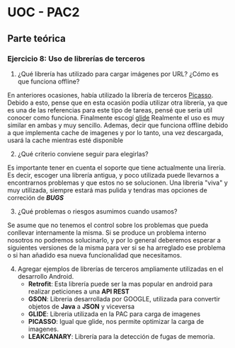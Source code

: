 # UOC - PAC2

## Parte teórica

###  Ejercicio 8: Uso de librerías de terceros

1. ¿Qué librería has utilizado para cargar imágenes por URL? ¿Cómo es que funciona offline? 

En anteriores ocasiones, había utilizado la librería de terceros [Picasso](https://square.github.io/picasso/).
Debido a esto, pense que en esta ocasión podía utilizar otra librería, ya que es una de las referencias para este tipo de tareas,
pensé que seria util conocer como funciona. Finalmente escogí [glide](https://github.com/bumptech/glide)
Realmente el uso es muy similar en ambas y muy sencillo. Ademas, decir que funciona offline debido a que implementa cache de imagenes
y por lo tanto, una vez descargada, usará la cache mientras esté disponible



2. ¿Qué criterio conviene seguir para elegirlas?

Es importante tener en cuenta el soporte que tiene actualmente una lirería. Es decir, escoger una librería antigua, y poco utilizada
puede llevarnos a encontrarnos problemas y que estos no se solucionen.
Una libreria "viva" y muy utilizada, siempre estará mas pulida y tendras mas opciones de correción de ___BUGS___

3. ¿Qué problemas o riesgos asumimos cuando usamos?

Se asume que no tenemos el control sobre los problemas que pueda conllevar internamente la misma. Si se produce un problema interno
nosotros no podremos solucinarlo, y por lo general deberemos esperar a siguientes versiones de la misma para ver si se ha arreglado ese problema
o si han añadido esa nueva funcionalidad que necesitamos.

4. Agregar ejemplos de librerías de terceros ampliamente utilizadas en el desarrollo Android.
	- __Retrofit__: Esta librería puede ser la mas popular en android para realizar peticiones a una __API REST__
	- __GSON__: Libreria desarrollada por GOOGLE, utilizada para convertir objetos de __Java__ a __JSON__ y viceversa
	- __GLIDE__: Libreria utilizada en la PAC para carga de imagenes
	- __PICASSO__: Igual que glide, nos permite optimizar la carga de imagenes.
	- __LEAKCANARY__: Librería para la detección de fugas de memoria.
	